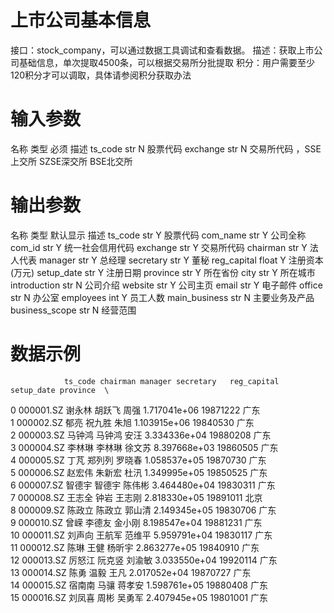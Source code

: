# 上市公司基本信息
接口：stock_company，可以通过数据工具调试和查看数据。
描述：获取上市公司基础信息，单次提取4500条，可以根据交易所分批提取
积分：用户需要至少120积分才可以调取，具体请参阅积分获取办法

# 输入参数

名称	类型	必须	描述
ts_code	str	N	股票代码
exchange	str	N	交易所代码 ，SSE上交所 SZSE深交所 BSE北交所

# 输出参数

名称	类型	默认显示	描述
ts_code	str	Y	股票代码
com_name	str	Y	公司全称
com_id	str	Y	统一社会信用代码
exchange	str	Y	交易所代码
chairman	str	Y	法人代表
manager	str	Y	总经理
secretary	str	Y	董秘
reg_capital	float	Y	注册资本(万元)
setup_date	str	Y	注册日期
province	str	Y	所在省份
city	str	Y	所在城市
introduction	str	N	公司介绍
website	str	Y	公司主页
email	str	Y	电子邮件
office	str	N	办公室
employees	int	Y	员工人数
main_business	str	N	主要业务及产品
business_scope	str	N	经营范围

# 数据示例
                ts_code chairman manager secretary   reg_capital setup_date province  \
0     000001.SZ      谢永林     胡跃飞        周强  1.717041e+06   19871222       广东   
1     000002.SZ       郁亮     祝九胜        朱旭  1.103915e+06   19840530       广东   
2     000003.SZ      马钟鸿     马钟鸿        安汪  3.334336e+04   19880208       广东   
3     000004.SZ      李林琳     李林琳       徐文苏  8.397668e+03   19860505       广东   
4     000005.SZ       丁芃     郑列列       罗晓春  1.058537e+05   19870730       广东   
5     000006.SZ      赵宏伟     朱新宏        杜汛  1.349995e+05   19850525       广东   
6     000007.SZ      智德宇     智德宇       陈伟彬  3.464480e+04   19830311       广东   
7     000008.SZ      王志全      钟岩       王志刚  2.818330e+05   19891011       北京   
8     000009.SZ      陈政立     陈政立       郭山清  2.149345e+05   19830706       广东   
9     000010.SZ       曾嵘     李德友       金小刚  8.198547e+04   19881231       广东   
10    000011.SZ      刘声向     王航军       范维平  5.959791e+04   19830117       广东   
11    000012.SZ       陈琳      王健       杨昕宇  2.863277e+05   19840910       广东   
12    000013.SZ      厉怒江     阮克竖       刘渝敏  3.033550e+04   19920114       广东   
13    000014.SZ       陈勇      温毅        王凡  2.017052e+04   19870727       广东   
14    000015.SZ      宿南南      马骧       蒋孝安  1.598761e+05   19880408       广东   
15    000016.SZ      刘凤喜      周彬       吴勇军  2.407945e+05   19801001       广东  
